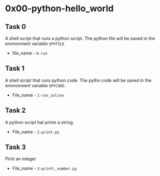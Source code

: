 # 0x00-python-hello\_world

## Task 0
A shell script that runs a python script. The python file will be saved in the environment variable `$PYFILE`
* file\_name - `0-run`

## Task 1
A shell script that runs python code. The pythn code will be saved in the environment variable `$PYCODE`.
* File\_name - `1-run_inline`

## Task 2
A python script hat prints a string.
* File\_name - `2-print.py`

## Task 3
Print an integer
* File\_name - `3-print\_number.py`
